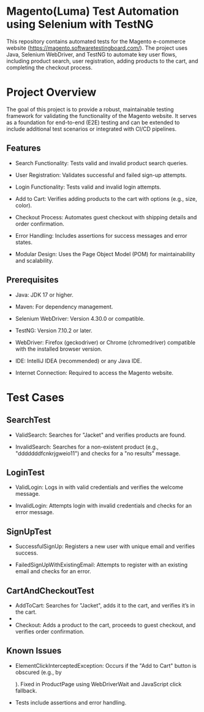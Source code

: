 # Magento(Luma) Test Automation using Selenium with TestNG
This repository contains automated tests for the Magento e-commerce website (https://magento.softwaretestingboard.com/). The project uses Java, Selenium WebDriver, and TestNG to automate key user flows, including product search, user registration, adding products to the cart, and completing the checkout process.
# Project Overview
The goal of this project is to provide a robust, maintainable testing framework for validating the functionality of the Magento website. It serves as a foundation for end-to-end (E2E) testing and can be extended to include additional test scenarios or integrated with CI/CD pipelines.

## Features
- Search Functionality: Tests valid and invalid product search queries.

- User Registration: Validates successful and failed sign-up attempts.

- Login Functionality: Tests valid and invalid login attempts.

- Add to Cart: Verifies adding products to the cart with options (e.g., size, color).

- Checkout Process: Automates guest checkout with shipping details and order confirmation.

- Error Handling: Includes assertions for success messages and error states.

- Modular Design: Uses the Page Object Model (POM) for maintainability and scalability.

## Prerequisites

- Java: JDK 17 or higher.

- Maven: For dependency management.

- Selenium WebDriver: Version 4.30.0 or compatible.

- TestNG: Version 7.10.2 or later.

- WebDriver: Firefox (geckodriver) or Chrome (chromedriver) compatible with the installed browser version.

- IDE: IntelliJ IDEA (recommended) or any Java IDE.

- Internet Connection: Required to access the Magento website.

# Test Cases

## SearchTest

- ValidSearch: Searches for "Jacket" and verifies products are found.
  
- InvalidSearch: Searches for a non-existent product (e.g., "dddddddfcnkrjgweio11") and checks for a "no results" message.

## LoginTest

- ValidLogin: Logs in with valid credentials and verifies the welcome message.

- InvalidLogin: Attempts login with invalid credentials and checks for an error message.

## SignUpTest

- SuccessfulSignUp: Registers a new user with unique email and verifies success.

- FailedSignUpWithExistingEmail: Attempts to register with an existing email and checks for an error.

## CartAndCheckoutTest

- AddToCart: Searches for "Jacket", adds it to the cart, and verifies it’s in the cart.
- 
- Checkout: Adds a product to the cart, proceeds to guest checkout, and verifies order confirmation.

## Known Issues

- ElementClickInterceptedException: Occurs if the "Add to Cart" button is obscured (e.g., by <div class="actions">). Fixed in ProductPage using WebDriverWait and JavaScript click fallback.

- Tests include assertions and error handling.

